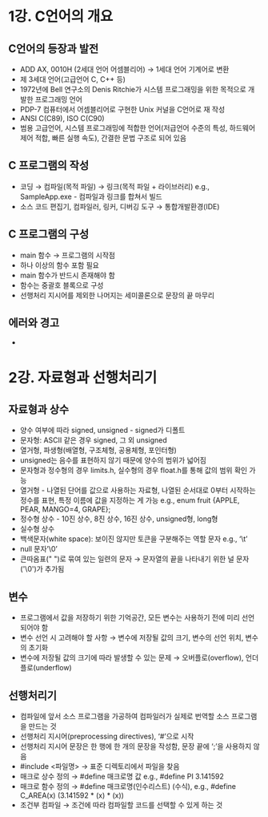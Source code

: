 # 1강. C언어의 개요

## C언어의 등장과 발전

- ADD AX, 0010H (2세대 언어 어셈블리어) → 1세대 언어 기계어로 변환
- 제 3세대 언어(고급언어 C, C++ 등)
- 1972년에 Bell 연구소의 Denis Ritchie가 시스템 프로그래밍을 위한 목적으로 개발한 프로그래밍 언어
- PDP-7 컴퓨터에서 어셈블리어로 구현한 Unix 커널을 C언어로 재 작성
- ANSI C(C89), ISO C(C90)
- 범용 고급언어, 시스템 프로그래밍에 적합한 언어(저급언어 수준의 특성, 하드웨어 제어 적합, 빠른 실행 속도), 간결한 문법 구조로 되어 있음

## C 프로그램의 작성

- 코딩 → 컴파일(목적 파일) → 링크(목적 파일 + 라이브러리) e.g., SampleApp.exe - 컴파일과 링크를 합쳐서 빌드
- 소스 코드 편집기, 컴파일러, 링커, 디버깅 도구 → 통합개발환경(IDE)

## C 프로그램의 구성

- main 함수 → 프로그램의 시작점
- 하나 이상의 함수 포함 필요
- main 함수가 반드시 존재해야 함
- 함수는 중괄호 블록으로 구성
- 선행처리 지시어를 제외한 나머지는 세미콜론으로 문장의 끝 마무리

## 에러와 경고

-

# 2강. 자료형과 선행처리기

## 자료형과 상수

- 양수 여부에 따라 signed, unsigned - signed가 디폴트
- 문자형: ASCII 같은 경우 signed, 그 외 unsigned
- 열거형, 파생형(배열형, 구조체형, 공용체형, 포인터형)
- unsigned는 음수를 표현하지 않기 때문에 양수의 범위가 넓어짐
- 문자형과 정수형의 경우 limits.h, 실수형의 경우 float.h를 통해 값의 범위 확인 가능
- 열거형 - 나열된 단어를 값으로 사용하는 자료형, 나열된 순서대로 0부터 시작하는 정수를 표현, 특정 이름에 값을 지정하는 게 가능 e.g., enum fruit {APPLE, PEAR, MANGO=4, GRAPE};
- 정수형 상수 - 10진 상수, 8진 상수, 16진 상수, unsigned형, long형
- 실수형 상수
- 백색문자(white space): 보이진 않지만 토큰을 구분해주는 역할 문자 e.g., ‘\t’
- null 문자’\0’
- 큰따옴표(" ")로 묶여 있는 일련의 문자 → 문자열의 끝을 나타내기 위한 널 문자('\0')가 추가됨

## 변수

- 프로그램에서 값을 저장하기 위한 기억공간, 모든 변수는 사용하기 전에 미리 선언되어야 함
- 변수 선언 시 고려해야 할 사항 → 변수에 저장될 값의 크기, 변수의 선언 위치, 변수의 초기화
- 변수에 저장될 값의 크기에 따라 발생할 수 있는 문제 → 오버플로(overflow), 언더플로(underflow)

## 선행처리기

- 컴파일에 앞서 소스 프로그램을 가공하여 컴파일러가 실제로 번역할 소스 프로그램을 만드는 것
- 선행처리 지시어(preprocessing directives), ‘#’으로 시작
- 선행처리 지시어 문장은 한 행에 한 개의 문장을 작성함, 문장 끝에 ‘;’을 사용하지 않음
- #include <파일명> → 표준 디렉토리에서 파일을 찾음
- 매크로 상수 정의 → #define 매크로명 값 e.g., #define PI 3.141592
- 매크로 함수 정의 → #define 매크로명(인수리스트) (수식), e.g., #define C_AREA(x) (3.141592 * (x) * (x))
- 조건부 컴파일 → 조건에 따라 컴파일할 코드를 선택할 수 있게 하는 것